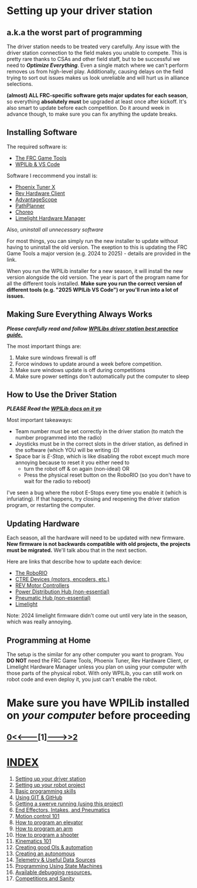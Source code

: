 # Setting up your driver station
## a.k.a the worst part of programming
The driver station needs to be treated very carefully. Any issue with the driver station connection to the field makes you unable to compete. This is pretty rare thanks to CSAs and other field staff, but to be successful we need to ***Optimize Everything***. Even a single match where we can't perform removes us from high-level play. Additionally, causing delays on the field trying to sort out issues makes us look unreliable and will hurt us in alliance selections.

**(almost) ALL FRC-specific software gets major updates for each season**, so everything **absolutely must** be upgraded at least once after kickoff. It's also smart to update before each competition. Do it around week in advance though, to make sure you can fix anything the update breaks.

## Installing Software
The required software is:
- [The FRC Game Tools](https://docs.wpilib.org/en/stable/docs/zero-to-robot/step-2/frc-game-tools.html)
- [WPILib & VS Code](https://docs.wpilib.org/en/stable/docs/zero-to-robot/step-2/wpilib-setup.html)

Software I reccommend you install is:
- [Phoenix Tuner X](https://apps.microsoft.com/detail/9NVV4PWDW27Z?hl=en-us&gl=US)
- [Rev Hardware Client](https://docs.revrobotics.com/rev-hardware-client/gs/install)
- [AdvantageScope](https://github.com/Mechanical-Advantage/AdvantageScope/releases/)
- [PathPlanner](https://github.com/mjansen4857/pathplanner/releases)
- [Choreo](https://github.com/SleipnirGroup/Choreo/releases)
- [Limelight Hardware Manager](https://docs.limelightvision.io/docs/resources/downloads)

Also, *uninstall all unnecessary software*

For most things, you can simply run the new installer to update without having to uninstall the old version. The exeption to this is updating the FRC Game Tools a major version (e.g. 2024 to 2025) - details are provided in the link. 

When you run the WPILib installer for a new season, it will install the new version alongside the old version. The year is part of the program name for all the different tools installed. **Make sure you run the correct version of different tools (e.g. "2025 WPILib VS Code") or you'll run into a lot of issues.**

## Making Sure Everything Always Works
***Please carefully read and follow [WPILibs driver station best practice guide.](https://docs.wpilib.org/en/stable/docs/software/driverstation/driver-station-best-practices.html)***

The most important things are:
1. Make sure windows firewall is off
2. Force windows to update around a week before competition.
3. Make sure windows update is off during competitions
4. Make sure power settings don't automatically put the computer to sleep

## How to Use the Driver Station
***PLEASE Read the [WPILib docs on it yo](https://docs.wpilib.org/en/stable/docs/software/driverstation/driver-station.html)***

Most important takeaways:
- Team number must be set correctly in the driver station (to match the number programmed into the radio)
- Joysticks must be in the correct slots in the driver station, as defined in the software (which YOU will be writing :D)
- Space bar is *E-Stop*, which is like disabling the robot except much more annoying because to reset it you either need to
    - turn the robot off & on again (non-ideal) OR
    - Press the physical reset button on the RoboRIO (so you don't have to wait for the radio to reboot)

I've seen a bug where the robot E-Stops every time you enable it (which is infuriating). If that happens, try closing and reopening the driver station program, or restarting the computer.

## Updating Hardware
Each season, all the hardware will need to be updated with new firmware. **New firmware is not backwards compatible with old projects, the projects must be migrated.** We'll talk abou that in the next section. 

Here are links that describe how to update each device:
- [The RoboRIO](https://docs.wpilib.org/en/stable/docs/zero-to-robot/step-3/roborio2-imaging.html)
- [CTRE Devices (motors, encoders, etc.)](https://pro.docs.ctr-electronics.com/en/stable/docs/tuner/device-list.html#batch-field-upgrade)
- [REV Motor Controllers](https://docs.revrobotics.com/rev-hardware-client/ion/spark-max/update)
- [Power Distribution Hub (non-essential)](https://docs.revrobotics.com/rev-hardware-client/ion/power-distribution-hub/updating-a-power-distribution-hub)
- [Pneumatic Hub (non-essential)](https://docs.revrobotics.com/rev-hardware-client/ion/pneumatic-hub/updating-a-pneumatic-hub)
- [Limelight](https://docs.limelightvision.io/docs/docs-limelight/getting-started/imaging)

Note: 2024 limelight firmware didn't come out until very late in the season, which was really annoying.

## Programming at Home
The setup is the similar for any other computer you want to program. You **DO NOT** need the FRC Game Tools, Phoenix Tuner, Rev Hardware Client, or Limelight Hardware Manager unless you plan on using your computer with those parts of the physical robot. With only WPILib, you can still work on robot code and even deploy it, you just can't enable the robot.

# Make sure you have WPILib installed on *your computer* before proceeding


## [0<<---](/README.md)[1][--->>2](02RobotProject.md)
# [INDEX](/README.md)
1. [Setting up your driver station](/GUIDE/01DriverStation.md)
2. [Setting up your robot project](/GUIDE/02RobotProject.md)
3. [Basic programming skills](/GUIDE/03ProgrammingSkills.md)
4. [Using GIT & GitHub](/GUIDE/04GIT&Github.md)
5. [Getting a swerve running (using this project)](/GUIDE/05Swerve.md)
6. [End Effectors, Intakes, and Pneumatics](/GUIDE/06BasicMechs.md)
7. [Motion control 101](/GUIDE/07MotionControl101.md)
8. [How to program an elevator](/GUIDE/08Elevator.md)
9. [How to program an arm](/GUIDE/09Arm.md)
10. [How to program a shooter](/GUIDE/10Shooter.md)
11. [Kinematics 101](/GUIDE/11Kinematics101.md)
12. [Creating good OIs & automation](/GUIDE/12Automation&OI.md)
13. [Creating an autonomous](/GUIDE/13Autonomous.md)
14. [Telemetry & Useful Data Sources](/GUIDE/14Telemetry&Data.md)
15. [Programming Using State Machines](/GUIDE/15StateMachines.md)
16. [Available debugging resources.](/GUIDE/16Debugging.md)
17. [Competitions and Sanity](/GUIDE/17Competition.md)